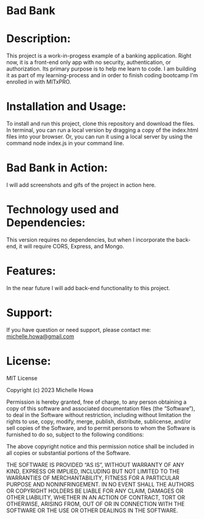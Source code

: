 # **Bad Bank**  

# **Description**: 

This project is a work-in-progess example of a banking application. Right now, it is a front-end only app with no security, authentication, or authorization. Its primary purpose is to help me learn to code. I am building it as part of my learning-process and in order to finish coding bootcamp I'm enrolled in with MITxPRO.

# **Installation and Usage**: 

To install and run this project, clone this repository and download the files. In terminal, you can run a local version by dragging a copy of the index.html files into your browser. Or, you can run it using a local server by using the command node index.js in your command line. 

# **Bad Bank in Action**: 

I will add screenshots and gifs of the project in action here. 

# **Technology used and Dependencies**: 

This version requires no dependencies, but when I incorporate the back-end, it will require CORS, Express, and Mongo.

# **Features**: 

In the near future I will add back-end functionality to this project.

# **Support**: 

If you have question or need support, please contact me: michelle.howa@gmail.com

# **License**: 

MIT License

Copyright (c) 2023 Michelle Howa

Permission is hereby granted, free of charge, to any person obtaining a copy of this software and associated documentation files (the “Software”), to deal in the Software without restriction, including without limitation the rights to use, copy, modify, merge, publish, distribute, sublicense, and/or sell copies of the Software, and to permit persons to whom the Software is furnished to do so, subject to the following conditions:

The above copyright notice and this permission notice shall be included in all copies or substantial portions of the Software.

THE SOFTWARE IS PROVIDED “AS IS”, WITHOUT WARRANTY OF ANY KIND, EXPRESS OR IMPLIED, INCLUDING BUT NOT LIMITED TO THE WARRANTIES OF MERCHANTABILITY, FITNESS FOR A PARTICULAR PURPOSE AND NONINFRINGEMENT. IN NO EVENT SHALL THE AUTHORS OR COPYRIGHT HOLDERS BE LIABLE FOR ANY CLAIM, DAMAGES OR OTHER LIABILITY, WHETHER IN AN ACTION OF CONTRACT, TORT OR OTHERWISE, ARISING FROM, OUT OF OR IN CONNECTION WITH THE SOFTWARE OR THE USE OR OTHER DEALINGS IN THE SOFTWARE.
